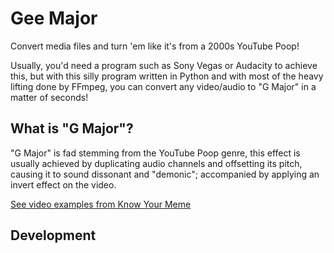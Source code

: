 # Gee Major

Convert media files and turn 'em like it's from a 2000s YouTube Poop!

Usually, you'd need a program such as Sony Vegas or Audacity to achieve this,
but with this silly program written in Python and with most of the heavy lifting done
by FFmpeg, you can convert any video/audio to "G Major" in a matter of seconds!

## What is "G Major"?

"G Major" is fad stemming from the YouTube Poop genre, this effect is
usually achieved by duplicating audio channels and offsetting its
pitch, causing it to sound dissonant and "demonic"; accompanied by
applying an invert effect on the video.

[See video examples from Know Your Meme](https://knowyourmeme.com/memes/in-g-major/videos)

## Development
